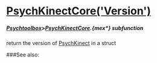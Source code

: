 # [PsychKinectCore('Version')](PsychKinectCore-Version) 
##### [Psychtoolbox](Psychtoolbox)>[PsychKinectCore](PsychKinectCore).{mex*} subfunction


return the version of [PsychKinect](PsychKinect) in a struct  


###See also:

